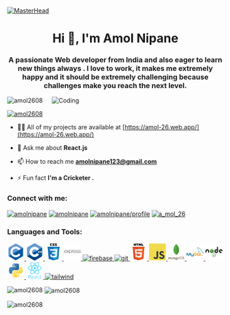 [![MasterHead](https://images.squarespace-cdn.com/content/v1/5fe68627f6fc307bb51a1764/1609663973815-R6ZQTWOC02QZI3IAYBIO/Hello+Dev+World+Facebook+cover+(1).png?format=2500w)](https://github.com/Amol2608)
<h1 align="center">Hi 👋, I'm Amol Nipane</h1>
<h3 align="center">A passionate Web developer from India and also eager to learn new things always . I love to work, it makes me extremely happy and it should be extremely challenging because challenges make you reach the next level.</h3>

<img align="right" alt="Coding" width="400" src="https://miro.medium.com/v2/resize:fit:1360/1*IRGHmiGsa16stedQvIaZfw.gif"/>

<p align="left"> <img src="https://komarev.com/ghpvc/?username=amol2608&label=Profile%20views&color=0e75b6&style=flat" alt="amol2608" /> </p>

<p align="left"> <a href="https://github.com/ryo-ma/github-profile-trophy"><img src="https://github-profile-trophy.vercel.app/?username=amol2608" alt="amol2608" /></a> </p>

- 👨‍💻 All of my projects are available at [https://amol-26.web.app/](https://amol-26.web.app/)

- 💬 Ask me about **React.js**

- 📫 How to reach me **amolnipane123@gmail.com**

- ⚡ Fun fact **I'm a Cricketer .**

<h3 align="left">Connect with me:</h3>
<p align="left">
<a href="https://linkedin.com/in/amolnipane" target="blank"><img align="center" src="https://raw.githubusercontent.com/rahuldkjain/github-profile-readme-generator/master/src/images/icons/Social/linked-in-alt.svg" alt="amolnipane" height="30" width="40" /></a>
<a href="https://www.leetcode.com/amolnipane" target="blank"><img align="center" src="https://raw.githubusercontent.com/rahuldkjain/github-profile-readme-generator/master/src/images/icons/Social/leet-code.svg" alt="amolnipane" height="30" width="40" /></a>
<a href="https://auth.geeksforgeeks.org/user/amolnipane/profile" target="blank"><img align="center" src="https://raw.githubusercontent.com/rahuldkjain/github-profile-readme-generator/master/src/images/icons/Social/geeks-for-geeks.svg" alt="amolnipane/profile" height="30" width="40" /></a>
<a href="https://instagram.com/a_mol_26" target="blank"><img align="center" src="https://raw.githubusercontent.com/rahuldkjain/github-profile-readme-generator/master/src/images/icons/Social/instagram.svg" alt="a_mol_26" height="30" width="40" /></a>  
</p>

<h3 align="left">Languages and Tools:</h3>
<p align="left"> <a href="https://www.cprogramming.com/" target="_blank" rel="noreferrer"> <img src="https://raw.githubusercontent.com/devicons/devicon/master/icons/c/c-original.svg" alt="c" width="40" height="40"/> </a> <a href="https://www.w3schools.com/cpp/" target="_blank" rel="noreferrer"> <img src="https://raw.githubusercontent.com/devicons/devicon/master/icons/cplusplus/cplusplus-original.svg" alt="cplusplus" width="40" height="40"/> </a> <a href="https://www.w3schools.com/css/" target="_blank" rel="noreferrer"> <img src="https://raw.githubusercontent.com/devicons/devicon/master/icons/css3/css3-original-wordmark.svg" alt="css3" width="40" height="40"/> </a> <a href="https://expressjs.com" target="_blank" rel="noreferrer"> <img src="https://raw.githubusercontent.com/devicons/devicon/master/icons/express/express-original-wordmark.svg" alt="express" width="40" height="40"/> </a> <a href="https://firebase.google.com/" target="_blank" rel="noreferrer"> <img src="https://www.vectorlogo.zone/logos/firebase/firebase-icon.svg" alt="firebase" width="40" height="40"/> </a> <a href="https://git-scm.com/" target="_blank" rel="noreferrer"> <img src="https://www.vectorlogo.zone/logos/git-scm/git-scm-icon.svg" alt="git" width="40" height="40"/> </a> <a href="https://www.w3.org/html/" target="_blank" rel="noreferrer"> <img src="https://raw.githubusercontent.com/devicons/devicon/master/icons/html5/html5-original-wordmark.svg" alt="html5" width="40" height="40"/> </a> <a href="https://developer.mozilla.org/en-US/docs/Web/JavaScript" target="_blank" rel="noreferrer"> <img src="https://raw.githubusercontent.com/devicons/devicon/master/icons/javascript/javascript-original.svg" alt="javascript" width="40" height="40"/> </a> <a href="https://www.mongodb.com/" target="_blank" rel="noreferrer"> <img src="https://raw.githubusercontent.com/devicons/devicon/master/icons/mongodb/mongodb-original-wordmark.svg" alt="mongodb" width="40" height="40"/> </a> <a href="https://www.mysql.com/" target="_blank" rel="noreferrer"> <img src="https://raw.githubusercontent.com/devicons/devicon/master/icons/mysql/mysql-original-wordmark.svg" alt="mysql" width="40" height="40"/> </a> <a href="https://nodejs.org" target="_blank" rel="noreferrer"> <img src="https://raw.githubusercontent.com/devicons/devicon/master/icons/nodejs/nodejs-original-wordmark.svg" alt="nodejs" width="40" height="40"/> </a> <a href="https://www.python.org" target="_blank" rel="noreferrer"> <img src="https://raw.githubusercontent.com/devicons/devicon/master/icons/python/python-original.svg" alt="python" width="40" height="40"/> </a> <a href="https://reactjs.org/" target="_blank" rel="noreferrer"> <img src="https://raw.githubusercontent.com/devicons/devicon/master/icons/react/react-original-wordmark.svg" alt="react" width="40" height="40"/> </a> <a href="https://tailwindcss.com/" target="_blank" rel="noreferrer"> <img src="https://www.vectorlogo.zone/logos/tailwindcss/tailwindcss-icon.svg" alt="tailwind" width="40" height="40"/> </a> </p>

<p><img align="left" src="https://github-readme-stats.vercel.app/api/top-langs?username=amol2608&show_icons=true&locale=en&layout=compact" alt="amol2608" /></p>

<p>&nbsp;<img align="center" src="https://github-readme-stats.vercel.app/api?username=amol2608&show_icons=true&locale=en" alt="amol2608" /></p>

<p><img align="center" src="https://github-readme-streak-stats.herokuapp.com/?user=amol2608&" alt="amol2608" /></p>
